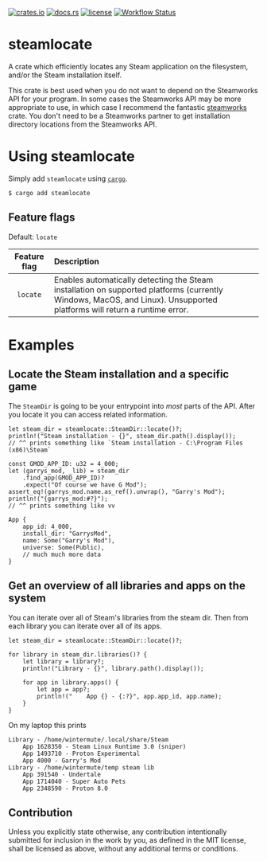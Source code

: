 [![crates.io](https://img.shields.io/crates/v/steamlocate.svg)](https://crates.io/crates/steamlocate)
[![docs.rs](https://docs.rs/steamlocate/badge.svg)](https://docs.rs/steamlocate/)
[![license](https://img.shields.io/crates/l/steamlocate)](https://github.com/WilliamVenner/steamlocate/blob/master/LICENSE)
[![Workflow Status](https://github.com/WilliamVenner/steamlocate-rs/workflows/build/badge.svg)](https://github.com/WilliamVenner/steamlocate-rs/actions?query=workflow%3A%22build%22)

# steamlocate

A crate which efficiently locates any Steam application on the filesystem,
and/or the Steam installation itself.

This crate is best used when you do not want to depend on the Steamworks API
for your program. In some cases the Steamworks API may be more appropriate to
use, in which case I recommend the fantastic
[steamworks](https://github.com/Thinkofname/steamworks-rs) crate. You don't
need to be a Steamworks partner to get installation directory locations from
the Steamworks API.

# Using steamlocate

Simply add `steamlocate` using
[`cargo`](https://doc.rust-lang.org/cargo/getting-started/installation.html).

```console
$ cargo add steamlocate
```

## Feature flags

Default: `locate`

| Feature flag | Description |
| :---: | :--- |
| `locate` | Enables automatically detecting the Steam installation on supported platforms (currently Windows, MacOS, and Linux). Unsupported platforms will return a runtime error. |

# Examples

## Locate the Steam installation and a specific game

The `SteamDir` is going to be your entrypoint into _most_ parts of the API.
After you locate it you can access related information.

```rust,ignore
let steam_dir = steamlocate::SteamDir::locate()?;
println!("Steam installation - {}", steam_dir.path().display());
// ^^ prints something like `Steam installation - C:\Program Files (x86)\Steam`

const GMOD_APP_ID: u32 = 4_000;
let (garrys_mod, _lib) = steam_dir
    .find_app(GMOD_APP_ID)?
    .expect("Of course we have G Mod");
assert_eq!(garrys_mod.name.as_ref().unwrap(), "Garry's Mod");
println!("{garrys_mod:#?}");
// ^^ prints something like vv
```
```rust,ignore
App {
    app_id: 4_000,
    install_dir: "GarrysMod",
    name: Some("Garry's Mod"),
    universe: Some(Public),
    // much much more data
}
```

## Get an overview of all libraries and apps on the system

You can iterate over all of Steam's libraries from the steam dir. Then from each library you
can iterate over all of its apps.

```rust,ignore
let steam_dir = steamlocate::SteamDir::locate()?;

for library in steam_dir.libraries()? {
    let library = library?;
    println!("Library - {}", library.path().display());

    for app in library.apps() {
        let app = app?;
        println!("    App {} - {:?}", app.app_id, app.name);
    }
}
```

On my laptop this prints

```text
Library - /home/wintermute/.local/share/Steam
    App 1628350 - Steam Linux Runtime 3.0 (sniper)
    App 1493710 - Proton Experimental
    App 4000 - Garry's Mod
Library - /home/wintermute/temp steam lib
    App 391540 - Undertale
    App 1714040 - Super Auto Pets
    App 2348590 - Proton 8.0
```

## Contribution

Unless you explicitly state otherwise, any contribution intentionally
submitted for inclusion in the work by you, as defined in the MIT license,
shall be licensed as above, without any additional terms or conditions.
